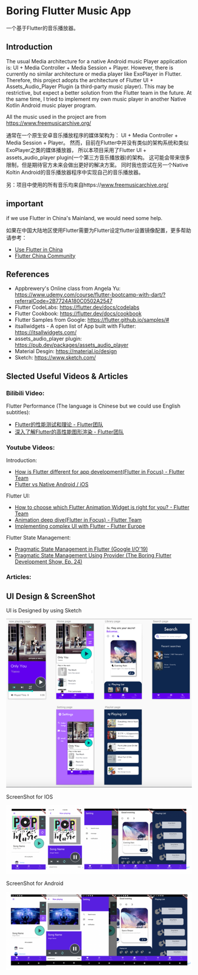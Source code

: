 # Boring Flutter Music App

一个基于Flutter的音乐播放器。

## Introduction

The usual Media architecture for a native Android music Player application is:
UI + Media Controller + Media Session + Player.
However, there is currently no similar architecture or media player like ExoPlayer in Flutter.
Therefore, this project adopts the architecture of Flutter UI + Assets_Audio_Player Plugin (a third-party music player).
This may be restrictive, but expect a better solution from the Flutter team in the future.
At the same time, I tried to implement my own music player in another Native Kotlin Android music player program.

All the music used in the project are from https://www.freemusicarchive.org/


通常在一个原生安卓音乐播放程序的媒体架构为：
UI + Media Controller + Media Session + Player。
然而，目前在Flutter中并没有类似的架构系统和类似ExoPlayer之类的媒体播放器，
所以本项目采用了Flutter UI + assets_audio_player plugin(一个第三方音乐播放器)的架构。
这可能会带来很多限制，但是期待官方未来会做出更好的解决方案。
同时我也尝试在另一个Native Koltin Android的音乐播放器程序中实现自己的音乐播放器。

另：项目中使用的所有音乐均来自https://www.freemusicarchive.org/

## important

if we use Flutter in China's Mainland, we would need some help.

如果在中国大陆地区使用Flutter需要为Flutter设定flutter设置镜像配置，更多帮助请参考：

- [Use Flutter in China](https://flutter.cn/community/china)
- [Flutter China Community](https://flutter.cn/)

## References

- Appbrewery's Online class from Angela Yu: https://www.udemy.com/course/flutter-bootcamp-with-dart/?referralCode=2B7724A180C0502A2547
- Flutter CodeLabs: https://flutter.dev/docs/codelabs
- Flutter Cookbook: https://flutter.dev/docs/cookbook
- Flutter Samples from Google: https://flutter.github.io/samples/#
- itsallwidgets - A open list of App built with Flutter: https://itsallwidgets.com/
- assets_audio_player plugin: https://pub.dev/packages/assets_audio_player
- Material Desgin: https://material.io/design
- Sketch: https://www.sketch.com/

## Slected Useful Videos & Articles

### Bilibili Video:

Flutter Performance (The language is Chinese but we could use English subtitles):
- [Flutter的性能测试和理论 - Flutter团队](https://www.bilibili.com/video/av63626119)
- [深入了解Flutter的高性能图形渲染 - Flutter团队](https://www.bilibili.com/video/av48772383)

### Youtube Videos:

Introduction:
- [How is Flutter different for app development(Flutter in Focus) - Flutter Team](https://www.youtube.com/watch?v=l-YO9CmaSUM&list=PLKULprLUqWYfRh72fsrRtvNHjyHKrUA4N&index=22)
- [Flutter vs Native Android / iOS](https://www.youtube.com/watch?v=xEA9vw8t4Ho&list=PLKULprLUqWYfRh72fsrRtvNHjyHKrUA4N&index=43)

Flutter UI:
- [How to choose which Flutter Animation Widget is right for you? - Flutter Team](https://www.youtube.com/watch?v=HrBiNHEqSYU)
- [Animation deep dive(Flutter in Focus) - Flutter Team](https://www.youtube.com/watch?v=PbcILiN8rbo&t=46s)
- [Implementing complex UI with Flutter - Flutter Europe](https://www.youtube.com/watch?v=FCyoHclCqc8&t=1049s)

Flutter State Management:
- [Pragmatic State Management in Flutter (Google I/O'19)](https://www.youtube.com/watch?v=d_m5csmrf7I)
- [Pragmatic State Management Using Provider (The Boring Flutter Development Show, Ep. 24)](https://www.youtube.com/watch?v=HrBiNHEqSYU)

### Articles:



## UI Design & ScreenShot

UI is Designed by using Sketch

![UI Design](https://github.com/LiamDai/Project_BoringMusic/blob/master/ScreenShot/sketch.png)

ScreenShot for IOS

![IOS](https://github.com/LiamDai/Project_BoringMusic/blob/master/ScreenShot/ios.png)

ScreenShot for Android

![Android](https://github.com/LiamDai/Project_BoringMusic/blob/master/ScreenShot/3.png)



